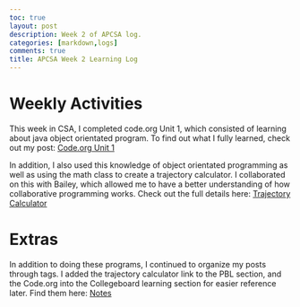 ```yaml
---
toc: true
layout: post
description: Week 2 of APCSA log.
categories: [markdown,logs]
comments: true
title: APCSA Week 2 Learning Log
---
```


# Weekly Activities

This week in CSA, I completed code.org Unit 1, which consisted of learning about java object orientated program. To find out what I fully learned, check out my post: [Code.org Unit 1](https://supermengman.github.io/blog/markdown/code.org/collegeboard/2022/09/04/Unit-1-Code-org.html)

In addition, I also used this knowledge of object orientated programming as well as using the math class to create a trajectory calculator. I collaborated on this with Bailey, which allowed me to have a better understanding of how collaborative programming works. Check out the full details here: [Trajectory Calculator](https://supermengman.github.io/blog/jupyter/java/pbl/2022/09/05/Using-Objects.html)

# Extras

In addition to doing these programs, I continued to organize my posts through tags. I added the trajectory calculator link to the PBL section, and the Code.org into the Collegeboard learning section for easier reference later. Find them here: [Notes](https://supermengman.github.io/blog/notes/)